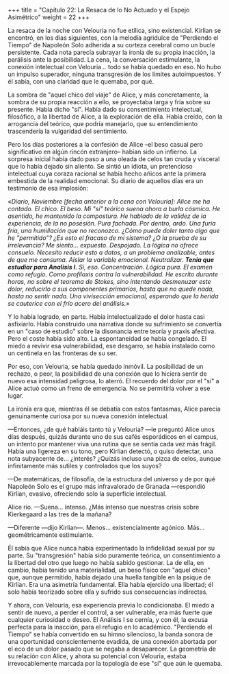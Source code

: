 +++
title = "Capítulo 22: La Resaca de lo No Actuado y el Espejo Asimétrico"
weight = 22
+++

La resaca de la noche con Velouria no fue etílica, sino existencial. Kirlian se encontró, en los días siguientes, con la melodía agridulce de "Perdiendo el Tiempo" de Napoleón Solo adherida a su corteza cerebral como un bucle persistente. Cada nota parecía subrayar la ironía de su propia inacción, la parálisis ante la posibilidad. La cena, la conversación estimulante, la conexión intelectual con Velouria... todo se había quedado en eso. No hubo un impulso superador, ninguna transgresión de los límites autoimpuestos. Y él sabía, con una claridad que le quemaba, por qué.

La sombra de "aquel chico del viaje" de Alice, y más concretamente, la sombra de su propia reacción a ello, se proyectaba larga y fría sobre su presente. Había dicho "sí". Había dado su consentimiento intelectual, filosófico, a la libertad de Alice, a la exploración de ella. Había creído, con la arrogancia del teórico, que podría manejarlo, que su entendimiento trascendería la vulgaridad del sentimiento.

Pero los días posteriores a la confesión de Alice –el beso casual pero significativo en algún rincón extranjero– habían sido un infierno. La sorpresa inicial había dado paso a una oleada de celos tan cruda y visceral que lo había dejado sin aliento. Se sintió un idiota, un pretencioso intelectual cuya coraza racional se había hecho añicos ante la primera embestida de la realidad emocional. Su diario de aquellos días era un testimonio de esa implosión:

«*Diario, Noviembre [fecha anterior a la cena con Velouria]:*
*Alice me ha contado. El chico. El beso. Mi "sí" teórico suena ahora a burla cósmica. He asentido, he mantenido la compostura. He hablado de la validez de la experiencia, de la no posesión. Pura fachada. Por dentro, ardo. Una furia fría, una humillación que no reconozco. ¿Cómo puede doler tanto algo que he "permitido"? ¿Es esto el fracaso de mi sistema? ¿O la prueba de su irrelevancia? Me siento… expuesto. Despojado. La lógica no ofrece consuelo. Necesito reducir esto a datos, a un problema analizable, antes de que me consuma. Aislar la variable emocional. Neutralizar. **Tenia que estudiar para Analisis I**. Sí, eso. Concentración. Lógica pura. El examen como refugio. Como profilaxis contra la vulnerabilidad. He escrito durante horas, no sobre el teorema de Stokes, sino intentando desmenuzar este dolor, reducirlo a sus componentes primarios, hasta que no quede nada, hasta no sentir nada. Una vivisección emocional, esperando que la herida se cauterice con el frío acero del análisis.*»

Y lo había logrado, en parte. Había intelectualizado el dolor hasta casi asfixiarlo. Había construido una narrativa donde su sufrimiento se convertía en un "caso de estudio" sobre la disonancia entre teoría y praxis afectiva. Pero el coste había sido alto. La espontaneidad se había congelado. El miedo a revivir esa vulnerabilidad, ese desgarro, se había instalado como un centinela en las fronteras de su ser.

Por eso, con Velouria, se había quedado inmóvil. La posibilidad de un rechazo, o peor, la posibilidad de una conexión que lo hiciera sentir de nuevo esa intensidad peligrosa, lo aterró. El recuerdo del dolor por el "sí" a Alice actuó como un freno de emergencia. No se permitiría volver a ese lugar.

La ironía era que, mientras él se debatía con estos fantasmas, Alice parecía genuinamente curiosa por su nueva conexión intelectual.

—Entonces, ¿de qué habláis tanto tú y Velouria? —le preguntó Alice unos días después, quizás durante uno de sus cafés esporádicos en el campus, un intento por mantener viva una rutina que se sentía cada vez más frágil. Había una ligereza en su tono, pero Kirlian detectó, o quiso detectar, una nota subyacente de... ¿interés? ¿Quizás incluso una pizca de celos, aunque infinitamente más sutiles y controlados que los suyos?

—De matemáticas, de filosofía, de la estructura del universo y de por qué Napoleón Solo es el grupo más infravalorado de Granada —respondió Kirlian, evasivo, ofreciendo solo la superficie intelectual.

Alice rio. —Suena... intenso. ¿Más intenso que nuestras crisis sobre Kierkegaard a las tres de la mañana?

—Diferente —dijo Kirlian—. Menos… existencialmente agónico. Más… geométricamente estimulante.

Él sabía que Alice nunca había experimentado la infidelidad sexual por su parte. Su "transgresión" había sido puramente teórica, un consentimiento a la libertad del otro que luego no había sabido gestionar. La de ella, en cambio, había tenido una materialidad, un beso físico con "aquel chico" que, aunque permitido, había dejado una huella tangible en la psique de Kirlian. Era una asimetría fundamental. Ella había ejercido una libertad; él solo había teorizado sobre ella y sufrido sus consecuencias indirectas.

Y ahora, con Velouria, esa experiencia previa lo condicionaba. El miedo a sentir de nuevo, a perder el control, a ser vulnerable, era más fuerte que cualquier curiosidad o deseo. El Análisis I se cernía, y con él, la excusa perfecta para la inacción, para el refugio en lo académico. "Perdiendo el Tiempo" se había convertido en su himno silencioso, la banda sonora de una oportunidad conscientemente evadida, de una conexión abortada por el eco de un dolor pasado que se negaba a desaparecer. La geometría de su relación con Alice, y ahora su potencial con Velouria, estaba irrevocablemente marcada por la topología de ese "sí" que aún le quemaba.